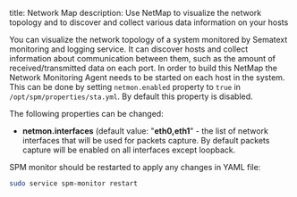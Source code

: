 title: Network Map
description: Use NetMap to visualize the network topology and to discover and collect various data information on your hosts

You can visualize the network topology of a system monitored by Sematext monitoring and logging service. It
can discover hosts and collect information about communication between
them, such as the amount of received/transmitted data on each port. In
order to build this NetMap the Network Monitoring Agent needs to be
started on each host in the system. This can be done by setting `netmon.enabled` property to `true` in
`/opt/spm/properties/sta.yml`. By default this property is disabled.

The following properties can be changed:

  - **netmon.interfaces** (default value: "**eth0,eth1**" - the
    list of network interfaces that will be used for packets capture.
    By default packets capture will be enabled on all interfaces except loopback.

SPM monitor should be restarted to apply any changes in YAML file:

``` bash
sudo service spm-monitor restart
```
